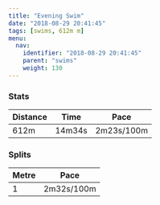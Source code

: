 ```yaml
---
title: "Evening Swim"
date: "2018-08-29 20:41:45"
tags: [swims, 612m m]
menu:
  nav:
    identifier: "2018-08-29 20:41:45"
    parent: "swims"
    weight: 130
---
```


### Stats

| Distance | Time | Pace |
|----------|------|------|
|612m|14m34s|2m23s/100m|

### Splits

| Metre | Pace |
|------|------|
|1|2m32s/100m|
